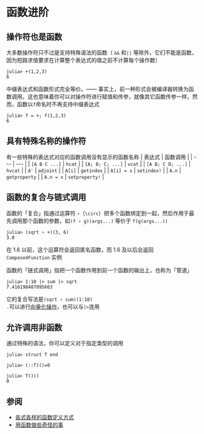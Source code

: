 # 函数进阶
## 操作符也是函数
大多数操作符只不过是支持特殊语法的函数（ `&&` 和`||` 等除外，它们不能是函数，因为短路求值要求在计算整个表达式的值之前不计算每个操作数）
```julia-repl
julia> +(1,2,3)
6
```

中缀表达式和函数形式完全等价。—— 事实上，前一种形式会被编译器转换为函数调用。这也意味着你可以对操作符进行赋值和传参，就像其它函数传参一样，然而，函数以`f`命名时不再支持中缀表达式
```julia-repl
julia> f = +; f(1,2,3)
6
```

## 具有特殊名称的操作符
有一些特殊的表达式对应的函数调用没有显示的函数名称
| 表达式 | 函数调用 |
| --- | --- |
| `[A B C ...]` | `hcat` |
| `[A; B; C; ...]` | `vcat` |
| `[A B; C D; ...]` | `hvcat` |
| `A'` | `adjoint` |
| `A[i]` | `getindex` |
| `A[i] = x` | `setindex!` |
| `A.n` | `getproperty` |
| `A.n = x` | `setproperty!` |

## 函数的复合与链式调用
函数的「复合」指通过运算符 `∘`（`\circ`）把多个函数绑定到一起，然后作用于最先调用那个函数的参数，如`(f ∘ g)(args...)` 等价于 `f(g(args...))`
```julia-repl
julia> (sqrt ∘ +)(3, 6)
3.0
```

在 1.6 以前，这个运算符会返回匿名函数，而 1.6 及以后会返回 `ComposedFunction` 实例

函数的「链式调用」指把一个函数作用到前一个函数的输出上，也称为「管道」
```julia-repl
julia> 1:10 |> sum |> sqrt
7.416198487095663
```

它的复合写法是`(sqrt ∘ sum)(1:10)`\
`.`可以进行[向量化操作](../basic/vector.md#向量点运算)，也可以与`|>`连用

## 允许调用非函数
通过特殊的语法，你可以定义对于指定类型的调用
```julia-repl
julia> struct T end

julia> (::T)()=0

julia> T()()
0
```

## 参阅
* [各式各样的函数定义方式](https://discourse.juliacn.com/t/topic/5400)
* [用函数做些奇怪的事](https://stackoverflow.com/questions/39133424)
